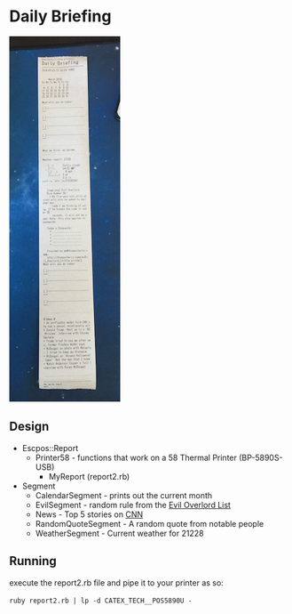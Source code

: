 # Daily Briefing #

![Your Daily Briefing in thermal color][logo]

## Design ##

* Escpos::Report
    * Printer58 - functions that work on a 58 Thermal Printer (BP-5890S-USB)
        * MyReport (report2.rb)
* Segment
    * CalendarSegment - prints out the current month
    * EvilSegment - random rule from the [Evil Overlord List](https://google.com?q=evil%20overload%20list)
    * News - Top 5 stories on [CNN](http://rss.cnn.com/rss/cnn_topstories.rss)
    * RandomQuoteSegment - A random quote from notable people
    * WeatherSegment - Current weather for 21228

## Running ##

execute the report2.rb file and pipe it to your printer as so:

`ruby report2.rb | lp -d CATEX_TECH__POS5890U -`

[logo]: ./docs/daily_briefing.jpg "Your Daily Briefing in thermal color"
